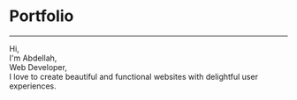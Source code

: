 # Portfolio
***
Hi, <br />
I'm Abdellah, <br />
Web Developer, <br />
I love to create beautiful and functional websites with delightful user experiences.
